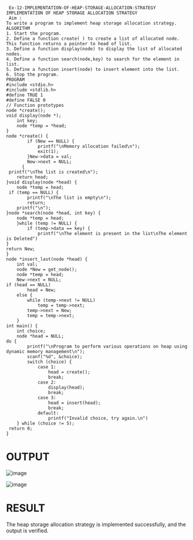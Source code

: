 ~~~
 Ex-12-IMPLEMENTATION-OF-HEAP-STORAGE-ALLOCATION-STRATEGY
IMPLEMENTATION OF HEAP STORAGE ALLOCATION STRATEGY
 Aim :
To write a program to implement heap storage allocation strategy.
ALGORITHM
1. Start the program.
2. Define a function create( ) to create a list of allocated node. This function returns a pointer to head of list.
3. Define a function display(node) to display the list of allocated nodes.
4. Define a function search(node,key) to search for the element in list.
5. Define a function insert(node) to insert element into the list.
6. Stop the program.
PROGRAM
#include <stdio.h>
#include <stdlib.h>
#define TRUE 1
#define FALSE 0
// Function prototypes
node *create();
void display(node *);
    int key;
    node *temp = *head;
}
node *create() {
        if (New == NULL) {
            printf("\nMemory allocation failed\n");
            exit(1);
        }New->data = val;
        New->next = NULL;
      {
 printf("\nThe list is created\n");
    return head;
}void display(node *head) {
    node *temp = head;
 if (temp == NULL) {
        printf("\nThe list is empty\n");
        return;
    printf("\n");
}node *search(node *head, int key) {
    node *temp = head;
    }while (temp != NULL) {
        if (temp->data == key) {
            printf("\nThe element is present in the list\nThe element is Deleted")
}
return New;
}
node *insert_last(node *head) {
    int val;
    node *New = get_node();
    node *temp = head;
    New->next = NULL;
if (head == NULL)
        head = New;
    else {
        while (temp->next != NULL)
            temp = temp->next;
        temp->next = New;
        temp = temp->next;
    }
int main() {
    int choice;
    node *head = NULL;
do {
        printf("\nProgram to perform various operations on heap using dynamic memory management\n");
        scanf("%d", &choice);
        switch (choice) {
            case 1:
                head = create();
                break;
            case 2:
                display(head);
                break;
            case 3:
                head = insert(head);
                break;
            default:
                printf("Invalid choice, try again.\n")
    } while (choice != 5);
 return 0;
}
~~~

# OUTPUT
![image](https://github.com/niranjanadevi-s/Ex-12-IMPLEMENTATION-OF-HEAP-STORAGE-ALLOCATION-STRATEGY/assets/141748873/f93e2763-93b7-4862-887b-02a40dbc0ab1)

![image](https://github.com/niranjanadevi-s/Ex-12-IMPLEMENTATION-OF-HEAP-STORAGE-ALLOCATION-STRATEGY/assets/141748873/ca705f3d-2b3b-4a78-aa9b-02c5e9a21ac2)

# RESULT
The heap storage allocation strategy is implemented successfully, and the output is 
verified.
